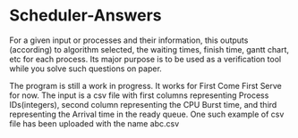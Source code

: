 Scheduler-Answers
=================

For a given input or processes and their information, this outputs (according) to algorithm selected, the waiting times, finish time, gantt chart, etc for each process. Its major purpose is to be used as a verification tool while you solve such questions on paper.

The program is still a work in progress. It works for First Come First Serve for now.
The input is a csv file with first columns representing Process IDs(integers), second column representing the CPU Burst time, and third representing the Arrival time in the ready queue. One such example of csv file has been uploaded with the name abc.csv
